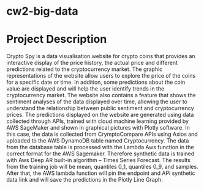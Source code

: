 # cw2-big-data
# Project Description
Crypto Spy is a data visualisation website for crypto coins that provides an interactive
display of the price history, the actual price and different predictions related to the
cryptocurrency market. The graphic representations of the website allow users to 
explore the price of the coins for a specific date or time. In addition, some predictions
about the coin value are displayed and will help the user identify trends in the 
cryptocurrency market. The website also contains a feature that shows the sentiment 
analyses of the data displayed over time, allowing the user to understand the 
relationship between public sentiment and cryptocurrency prices.
The predictions displayed on the website are generated using data collected through 
APIs, trained with cloud machine learning provided by AWS SageMaker and shown in 
graphical pictures with Plotly software. In this case, the data is collected from 
CrymptoCompare APIs using Axios and uploaded to the AWS DynamoDB table
named Cryptocurrency. The data from the database table is processed with the 
Lambda Aws function in the correct format for the AWS Sagemaker. Therefore 
synthetic data is trained with Aws Deep AR built-in algorithm – Times Series Forecast. 
The results from the training job will be mean, quantiles 0_1, quantiles 0_9, and 
samples. After that, the AWS lambda function will pin the endpoint and APi synthetic 
data link and will save the predictions in the Plotly Line Graph.

